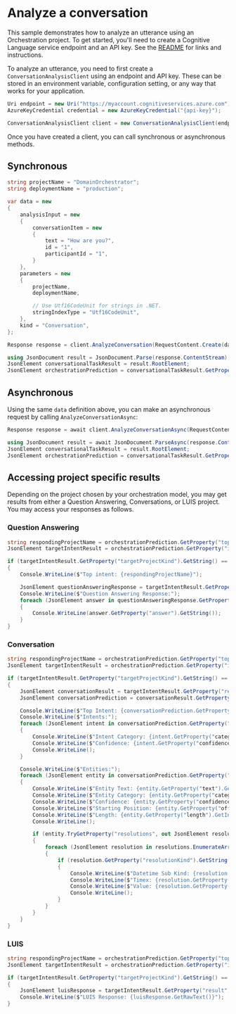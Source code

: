 # Analyze a conversation

This sample demonstrates how to analyze an utterance using an Orchestration project. To get started, you'll need to create a Cognitive Language service endpoint and an API key. See the [README](https://github.com/Azure/azure-sdk-for-net/blob/main/sdk/cognitivelanguage/Azure.AI.Language.Conversations/README.md) for links and instructions.

To analyze an utterance, you need to first create a `ConversationAnalysisClient` using an endpoint and API key. These can be stored in an environment variable, configuration setting, or any way that works for your application.

```C# Snippet:ConversationAnalysisClient_Create
Uri endpoint = new Uri("https://myaccount.cognitiveservices.azure.com");
AzureKeyCredential credential = new AzureKeyCredential("{api-key}");

ConversationAnalysisClient client = new ConversationAnalysisClient(endpoint, credential);
```

Once you have created a client, you can call synchronous or asynchronous methods.

## Synchronous

```C# Snippet:ConversationAnalysis_AnalyzeConversationOrchestrationPrediction
string projectName = "DomainOrchestrator";
string deploymentName = "production";

var data = new
{
    analysisInput = new
    {
        conversationItem = new
        {
            text = "How are you?",
            id = "1",
            participantId = "1",
        }
    },
    parameters = new
    {
        projectName,
        deploymentName,

        // Use Utf16CodeUnit for strings in .NET.
        stringIndexType = "Utf16CodeUnit",
    },
    kind = "Conversation",
};

Response response = client.AnalyzeConversation(RequestContent.Create(data));

using JsonDocument result = JsonDocument.Parse(response.ContentStream);
JsonElement conversationalTaskResult = result.RootElement;
JsonElement orchestrationPrediction = conversationalTaskResult.GetProperty("result").GetProperty("prediction");
```

## Asynchronous

Using the same `data` definition above, you can make an asynchronous request by calling `AnalyzeConversationAsync`:

```C# Snippet:ConversationAnalysis_AnalyzeConversationOrchestrationPredictionAsync
Response response = await client.AnalyzeConversationAsync(RequestContent.Create(data));

using JsonDocument result = await JsonDocument.ParseAsync(response.ContentStream);
JsonElement conversationalTaskResult = result.RootElement;
JsonElement orchestrationPrediction = conversationalTaskResult.GetProperty("result").GetProperty("prediction");
```

## Accessing project specific results

Depending on the project chosen by your orchestration model, you may get results from either a Question Answering, Conversations, or LUIS project. You may access your responses as follows.

### Question Answering

```C# Snippet:ConversationAnalysis_AnalyzeConversationOrchestrationPredictionQnA
string respondingProjectName = orchestrationPrediction.GetProperty("topIntent").GetString();
JsonElement targetIntentResult = orchestrationPrediction.GetProperty("intents").GetProperty(respondingProjectName);

if (targetIntentResult.GetProperty("targetProjectKind").GetString() == "QuestionAnswering")
{
    Console.WriteLine($"Top intent: {respondingProjectName}");

    JsonElement questionAnsweringResponse = targetIntentResult.GetProperty("result");
    Console.WriteLine($"Question Answering Response:");
    foreach (JsonElement answer in questionAnsweringResponse.GetProperty("answers").EnumerateArray())
    {
        Console.WriteLine(answer.GetProperty("answer").GetString());
    }
}
```

### Conversation

```C# Snippet:ConversationAnalysis_AnalyzeConversationOrchestrationPredictionConversation
string respondingProjectName = orchestrationPrediction.GetProperty("topIntent").GetString();
JsonElement targetIntentResult = orchestrationPrediction.GetProperty("intents").GetProperty(respondingProjectName);

if (targetIntentResult.GetProperty("targetProjectKind").GetString() == "Conversation")
{
    JsonElement conversationResult = targetIntentResult.GetProperty("result");
    JsonElement conversationPrediction = conversationResult.GetProperty("prediction");

    Console.WriteLine($"Top Intent: {conversationPrediction.GetProperty("topIntent").GetString()}");
    Console.WriteLine($"Intents:");
    foreach (JsonElement intent in conversationPrediction.GetProperty("intents").EnumerateArray())
    {
        Console.WriteLine($"Intent Category: {intent.GetProperty("category").GetString()}");
        Console.WriteLine($"Confidence: {intent.GetProperty("confidenceScore").GetSingle()}");
        Console.WriteLine();
    }

    Console.WriteLine($"Entities:");
    foreach (JsonElement entity in conversationPrediction.GetProperty("entities").EnumerateArray())
    {
        Console.WriteLine($"Entity Text: {entity.GetProperty("text").GetString()}");
        Console.WriteLine($"Entity Category: {entity.GetProperty("category").GetString()}");
        Console.WriteLine($"Confidence: {entity.GetProperty("confidenceScore").GetSingle()}");
        Console.WriteLine($"Starting Position: {entity.GetProperty("offset").GetInt32()}");
        Console.WriteLine($"Length: {entity.GetProperty("length").GetInt32()}");
        Console.WriteLine();

        if (entity.TryGetProperty("resolutions", out JsonElement resolutions))
        {
            foreach (JsonElement resolution in resolutions.EnumerateArray())
            {
                if (resolution.GetProperty("resolutionKind").GetString() == "DateTimeResolution")
                {
                    Console.WriteLine($"Datetime Sub Kind: {resolution.GetProperty("dateTimeSubKind").GetString()}");
                    Console.WriteLine($"Timex: {resolution.GetProperty("timex").GetString()}");
                    Console.WriteLine($"Value: {resolution.GetProperty("value").GetString()}");
                    Console.WriteLine();
                }
            }
        }
    }
}
```

### LUIS

```C# Snippet:ConversationAnalysis_AnalyzeConversationOrchestrationPredictionLuis
string respondingProjectName = orchestrationPrediction.GetProperty("topIntent").GetString();
JsonElement targetIntentResult = orchestrationPrediction.GetProperty("intents").GetProperty(respondingProjectName);

if (targetIntentResult.GetProperty("targetProjectKind").GetString() == "Luis")
{
    JsonElement luisResponse = targetIntentResult.GetProperty("result");
    Console.WriteLine($"LUIS Response: {luisResponse.GetRawText()}");
}
```

